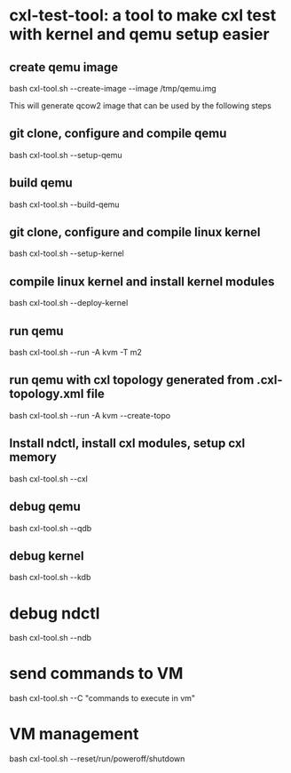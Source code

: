 # cxl-test-tool: a tool to make cxl test with kernel and qemu setup easier

## create qemu image
bash cxl-tool.sh --create-image --image /tmp/qemu.img

This will generate qcow2 image that can be used by the following steps

## git clone, configure and compile qemu
bash cxl-tool.sh --setup-qemu

## build qemu
bash cxl-tool.sh --build-qemu

## git clone, configure and compile linux kernel
bash cxl-tool.sh --setup-kernel

## compile linux kernel and install kernel modules
bash cxl-tool.sh --deploy-kernel

## run qemu
bash cxl-tool.sh --run -A kvm -T m2 

## run qemu with cxl topology generated from .cxl-topology.xml file
bash cxl-tool.sh --run -A kvm --create-topo

## Install ndctl, install cxl modules, setup cxl memory
bash cxl-tool.sh --cxl

## debug qemu
bash cxl-tool.sh --qdb

## debug kernel
bash cxl-tool.sh --kdb

# debug ndctl
bash cxl-tool.sh --ndb

# send commands to VM
bash cxl-tool.sh --C "commands to execute in vm"

# VM management
bash cxl-tool.sh --reset/run/poweroff/shutdown



